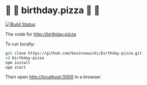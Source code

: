 # :birthday: :pizza: birthday.pizza :birthday: :pizza:

[![Build Status](https://travis-ci.org/kevinsawicki/birthday-pizza.svg?branch=gh-pages)](https://travis-ci.org/kevinsawicki/birthday-pizza)

The code for http://birthday.pizza

To run locally:

```sh
git clone https://github.com/kevinsawicki/birthday-pizza.git
cd birthday-pizza
npm install
npm start
```

Then open [http://localhost:3000](http://localhost:3000) in a browser.
